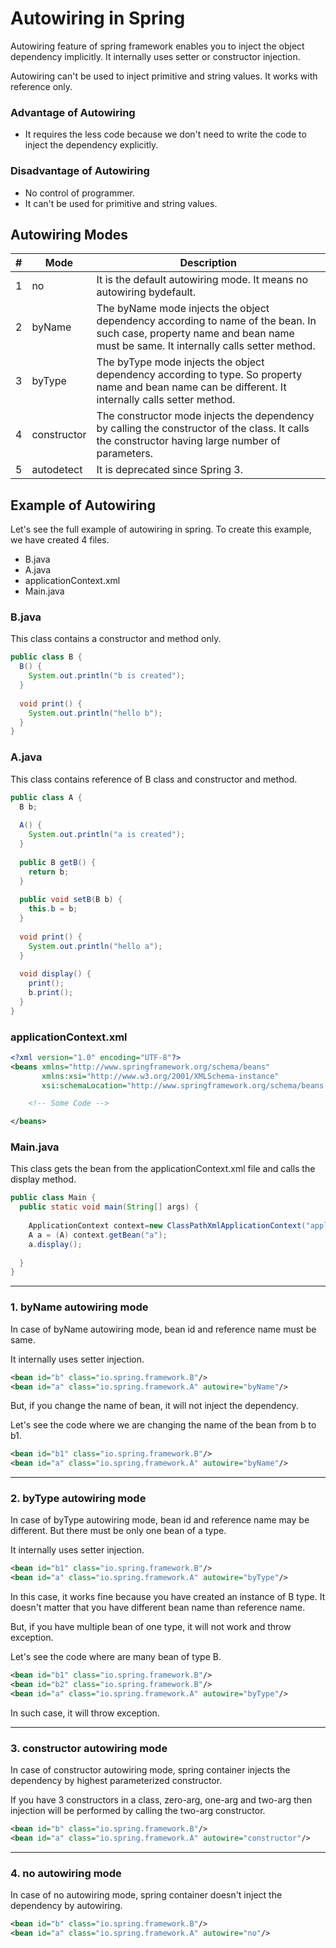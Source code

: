 # Autowiring in Spring
Autowiring feature of spring framework enables you to inject the object dependency implicitly. It internally uses setter or constructor injection.

Autowiring can't be used to inject primitive and string values. It works with reference only.

### Advantage of Autowiring
- It requires the less code because we don't need to write the code to inject the dependency explicitly.

### Disadvantage of Autowiring
- No control of programmer.
- It can't be used for primitive and string values.

## Autowiring Modes

| # | Mode | Description |
| - | ---- | ----------- |
| 1 | no | It is the default autowiring mode. It means no autowiring bydefault. |
| 2 | byName | The byName mode injects the object dependency according to name of the bean. In such case, property name and bean name must be same. It internally calls setter method. |
| 3 | byType | The byType mode injects the object dependency according to type. So property name and bean name can be different. It internally calls setter method. |
| 4 | constructor | The constructor mode injects the dependency by calling the constructor of the class. It calls the constructor having large number of parameters. |
| 5 | autodetect | It is deprecated since Spring 3. |

## Example of Autowiring
Let's see the full example of autowiring in spring. To create this example, we have created 4 files.

- B.java
- A.java
- applicationContext.xml
- Main.java

### B.java
This class contains a constructor and method only.

```java
public class B {  
  B() {
    System.out.println("b is created");
  }
  
  void print() {
    System.out.println("hello b");
  }  
}  
```

### A.java
This class contains reference of B class and constructor and method.

```java
public class A {  
  B b;  
  
  A() {
    System.out.println("a is created");
  }
  
  public B getB() {  
    return b;  
  }
  
  public void setB(B b) {  
    this.b = b;  
  }
  
  void print() {
    System.out.println("hello a");
  }
  
  void display() {  
    print();  
    b.print();  
  }  
}  
```

### applicationContext.xml

```xml
<?xml version="1.0" encoding="UTF-8"?>
<beans xmlns="http://www.springframework.org/schema/beans"
       xmlns:xsi="http://www.w3.org/2001/XMLSchema-instance"
       xsi:schemaLocation="http://www.springframework.org/schema/beans http://www.springframework.org/schema/beans/spring-beans.xsd">

    <!-- Some Code -->

</beans>
```

### Main.java
This class gets the bean from the applicationContext.xml file and calls the display method.

```java
public class Main {  
  public static void main(String[] args) {  
  
    ApplicationContext context=new ClassPathXmlApplicationContext("applicationContext.xml");  
    A a = (A) context.getBean("a");  
    a.display();  
    
  }  
}  
```
---

### 1. byName autowiring mode
In case of byName autowiring mode, bean id and reference name must be same.

It internally uses setter injection.

```xml
<bean id="b" class="io.spring.framework.B"/>
<bean id="a" class="io.spring.framework.A" autowire="byName"/>
```

But, if you change the name of bean, it will not inject the dependency.

Let's see the code where we are changing the name of the bean from b to b1.

```xml
<bean id="b1" class="io.spring.framework.B"/>
<bean id="a" class="io.spring.framework.A" autowire="byName"/>
```
---

### 2. byType autowiring mode
In case of byType autowiring mode, bean id and reference name may be different. But there must be only one bean of a type.

It internally uses setter injection.

```xml
<bean id="b1" class="io.spring.framework.B"/>
<bean id="a" class="io.spring.framework.A" autowire="byType"/>
```

In this case, it works fine because you have created an instance of B type. It doesn't matter that you have different bean name than reference name.

But, if you have multiple bean of one type, it will not work and throw exception.

Let's see the code where are many bean of type B.

```xml
<bean id="b1" class="io.spring.framework.B"/>
<bean id="b2" class="io.spring.framework.B"/>
<bean id="a" class="io.spring.framework.A" autowire="byType"/>
```

In such case, it will throw exception.

---

### 3. constructor autowiring mode
In case of constructor autowiring mode, spring container injects the dependency by highest parameterized constructor.

If you have 3 constructors in a class, zero-arg, one-arg and two-arg then injection will be performed by calling the two-arg constructor.

```xml
<bean id="b" class="io.spring.framework.B"/>
<bean id="a" class="io.spring.framework.A" autowire="constructor"/>
```
---

### 4. no autowiring mode
In case of no autowiring mode, spring container doesn't inject the dependency by autowiring.

```xml
<bean id="b" class="io.spring.framework.B"/>
<bean id="a" class="io.spring.framework.A" autowire="no"/>
```


